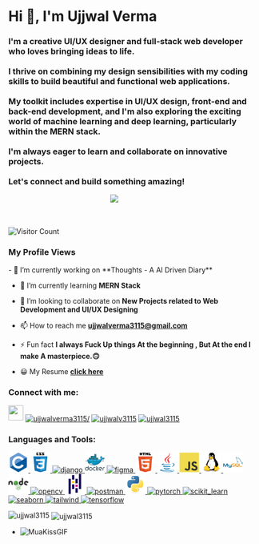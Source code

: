 <h1 align="left">Hi 👋, I'm Ujjwal Verma</h1>
<div >
  <h3 align="left">I'm a creative UI/UX designer and full-stack web developer who loves bringing ideas to life. <br><br>
I thrive on combining my design sensibilities with my coding skills to build beautiful and functional web applications.<br><br>
  My toolkit includes expertise in UI/UX design, front-end and back-end development, and I'm also exploring the exciting world of machine learning and deep learning, particularly within the MERN stack.<br><br>
  I'm always eager to learn and collaborate on innovative projects. <br><br>
  Let's connect and build something amazing!</h3>
  <img src="https://user-images.githubusercontent.com/74038190/235224431-e8c8c12e-6826-47f1-89fb-2ddad83b3abf.gif" width="300" align = 'right'>
</div>
<br>
<br>
<br>


![Visitor Count](https://profile-counter.glitch.me/{Ujjwal3115}/count.svg)
<h3>My Profile Views</h3>
- 🔭 I’m currently working on **Thoughts - A AI Driven Diary**

- 🌱 I’m currently learning **MERN Stack**

- 👯 I’m looking to collaborate on **New Projects related to Web Development and UI/UX Designing**

- 📫 How to reach me **ujjwalverma3115@gmail.com**

- ⚡ Fun fact **I always Fuck Up things At the beginning , But At the end I make A masterpiece.🙃**

- 😀 My Resume **[click here](https://drive.google.com/file/d/1qtcw74Ll8s0cqCokoE2OXBoKAgdrYKqS/view?usp=drive_link)**


 
<h3 align="left">Connect with me:</h3>
<p align="left">
<a href="https://twitter.com/ujjwal3115" target="blank"><img src="https://github.com/Anmol-Baranwal/Cool-GIFs-For-GitHub/assets/74038190/cc4fe88c-7f7a-41d8-b449-34b7a178c1c6" height = "30" width="30"></a>
<a href="https://linkedin.com/in/ujjwalverma3115/" target="blank"><img align="center" src="https://user-images.githubusercontent.com/74038190/235294012-0a55e343-37ad-4b0f-924f-c8431d9d2483.gif" alt="ujjwalverma3115/" height="40" width="40" /></a>
<a href="https://instagram.com/ujjwalv3115" target="blank"><img align="center" src="https://user-images.githubusercontent.com/74038190/235294013-a33e5c43-a01c-43f6-b44d-a406d8b4ab75.gif" alt="ujjwalv3115" height="40" width="40" /></a>
<a href="https://www.leetcode.com/ujjwal3115" target="blank"><img align="center" src="https://raw.githubusercontent.com/rahuldkjain/github-profile-readme-generator/master/src/images/icons/Social/leet-code.svg" alt="ujjwal3115" height="30" width="40" /></a>
</p>

<h3 align="left">Languages and Tools:</h3>
<p align="left"> <a href="https://www.cprogramming.com/" target="_blank" rel="noreferrer"> <img src="https://raw.githubusercontent.com/devicons/devicon/master/icons/c/c-original.svg" alt="c" width="40" height="40"/> </a> <a href="https://www.w3schools.com/css/" target="_blank" rel="noreferrer"> <img src="https://raw.githubusercontent.com/devicons/devicon/master/icons/css3/css3-original-wordmark.svg" alt="css3" width="40" height="40"/> </a> <a href="https://www.djangoproject.com/" target="_blank" rel="noreferrer"> <img src="https://cdn.worldvectorlogo.com/logos/django.svg" alt="django" width="40" height="40"/> </a> <a href="https://www.docker.com/" target="_blank" rel="noreferrer"> <img src="https://raw.githubusercontent.com/devicons/devicon/master/icons/docker/docker-original-wordmark.svg" alt="docker" width="40" height="40"/> </a> <a href="https://www.figma.com/" target="_blank" rel="noreferrer"> <img src="https://www.vectorlogo.zone/logos/figma/figma-icon.svg" alt="figma" width="40" height="40"/> </a> <a href="https://www.w3.org/html/" target="_blank" rel="noreferrer"> <img src="https://raw.githubusercontent.com/devicons/devicon/master/icons/html5/html5-original-wordmark.svg" alt="html5" width="40" height="40"/> </a> <a href="https://www.java.com" target="_blank" rel="noreferrer"> <img src="https://raw.githubusercontent.com/devicons/devicon/master/icons/java/java-original.svg" alt="java" width="40" height="40"/> </a> <a href="https://developer.mozilla.org/en-US/docs/Web/JavaScript" target="_blank" rel="noreferrer"> <img src="https://raw.githubusercontent.com/devicons/devicon/master/icons/javascript/javascript-original.svg" alt="javascript" width="40" height="40"/> </a> <a href="https://www.linux.org/" target="_blank" rel="noreferrer"> <img src="https://raw.githubusercontent.com/devicons/devicon/master/icons/linux/linux-original.svg" alt="linux" width="40" height="40"/> </a> <a href="https://www.mysql.com/" target="_blank" rel="noreferrer"> <img src="https://raw.githubusercontent.com/devicons/devicon/master/icons/mysql/mysql-original-wordmark.svg" alt="mysql" width="40" height="40"/> </a> <a href="https://nodejs.org" target="_blank" rel="noreferrer"> <img src="https://raw.githubusercontent.com/devicons/devicon/master/icons/nodejs/nodejs-original-wordmark.svg" alt="nodejs" width="40" height="40"/> </a> <a href="https://opencv.org/" target="_blank" rel="noreferrer"> <img src="https://www.vectorlogo.zone/logos/opencv/opencv-icon.svg" alt="opencv" width="40" height="40"/> </a> <a href="https://pandas.pydata.org/" target="_blank" rel="noreferrer"> <img src="https://raw.githubusercontent.com/devicons/devicon/2ae2a900d2f041da66e950e4d48052658d850630/icons/pandas/pandas-original.svg" alt="pandas" width="40" height="40"/> </a> <a href="https://postman.com" target="_blank" rel="noreferrer"> <img src="https://www.vectorlogo.zone/logos/getpostman/getpostman-icon.svg" alt="postman" width="40" height="40"/> </a> <a href="https://www.python.org" target="_blank" rel="noreferrer"> <img src="https://raw.githubusercontent.com/devicons/devicon/master/icons/python/python-original.svg" alt="python" width="40" height="40"/> </a> <a href="https://pytorch.org/" target="_blank" rel="noreferrer"> <img src="https://www.vectorlogo.zone/logos/pytorch/pytorch-icon.svg" alt="pytorch" width="40" height="40"/> </a> <a href="https://scikit-learn.org/" target="_blank" rel="noreferrer"> <img src="https://upload.wikimedia.org/wikipedia/commons/0/05/Scikit_learn_logo_small.svg" alt="scikit_learn" width="40" height="40"/> </a> <a href="https://seaborn.pydata.org/" target="_blank" rel="noreferrer"> <img src="https://seaborn.pydata.org/_images/logo-mark-lightbg.svg" alt="seaborn" width="40" height="40"/> </a> <a href="https://tailwindcss.com/" target="_blank" rel="noreferrer"> <img src="https://www.vectorlogo.zone/logos/tailwindcss/tailwindcss-icon.svg" alt="tailwind" width="40" height="40"/> </a> <a href="https://www.tensorflow.org" target="_blank" rel="noreferrer"> <img src="https://www.vectorlogo.zone/logos/tensorflow/tensorflow-icon.svg" alt="tensorflow" width="40" height="40"/> </a> </p>

<p><img align="left" src="https://github-readme-stats.vercel.app/api/top-langs?username=ujjwal3115&show_icons=true&theme=dark&title_color=ff6666&text_color=6670ff&locale=en&layout=compact" alt="ujjwal3115" /></p>

<p>&nbsp;<img align="center" src="https://github-readme-stats.vercel.app/api?username=ujjwal3115&show_icons=true&theme=dark&title_color=ff6666&text_color=6670ff&locale=en" alt="ujjwal3115" /></p>

- ![MuaKissGIF](https://github.com/user-attachments/assets/b4851799-3186-419a-939a-6659a588893b)
